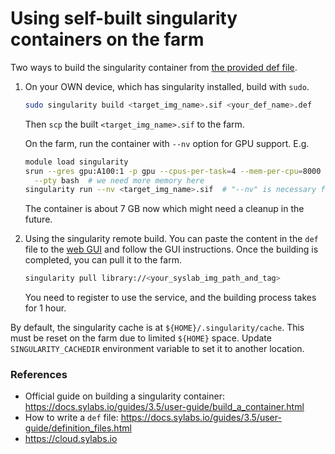 # Using self-built singularity containers on the farm

Two ways to build the singularity container from [the provided def file](cu-dev.def).

1. On your OWN device, which has singularity installed, build with `sudo`.
    ```bash
    sudo singularity build <target_img_name>.sif <your_def_name>.def
    ```
   Then `scp` the built `<target_img_name>.sif` to the farm.
    
   On the farm, run the container with `--nv` option for GPU support. E.g.
    ```bash
    module load singularity
    srun --gres gpu:A100:1 -p gpu --cpus-per-task=4 --mem-per-cpu=8000 \
      --pty bash  # we need more memory here
    singularity run --nv <target_img_name>.sif  # "--nv" is necessary for GPUs
    ```
   The container is about 7 GB now which might need a cleanup in the future.

2. Using the singularity remote build. You can paste the content in the `def` file to
the [web GUI](https://cloud.sylabs.io/builder) and follow the GUI instructions.
Once the building is completed, you can pull it to the farm.
   ```bash
   singularity pull library://<your_syslab_img_path_and_tag>
   ```

   You need to register to use the service, and the building process takes for 1 hour.

By default, the singularity cache is at `${HOME}/.singularity/cache`. This must be
reset on the farm due to limited `${HOME}` space. Update `SINGULARITY_CACHEDIR`
environment variable to set it to another location.

### References
- Official guide on building a singularity container:
https://docs.sylabs.io/guides/3.5/user-guide/build_a_container.html
- How to write a `def` file: https://docs.sylabs.io/guides/3.5/user-guide/definition_files.html
- https://cloud.sylabs.io
